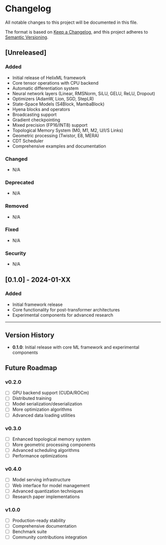 # Changelog

All notable changes to this project will be documented in this file.

The format is based on [Keep a Changelog](https://keepachangelog.com/en/1.0.0/),
and this project adheres to [Semantic Versioning](https://semver.org/spec/v2.0.0.html).

## [Unreleased]

### Added
- Initial release of HelixML framework
- Core tensor operations with CPU backend
- Automatic differentiation system
- Neural network layers (Linear, RMSNorm, SiLU, GELU, ReLU, Dropout)
- Optimizers (AdamW, Lion, SGD, StepLR)
- State-Space Models (S4Block, MambaBlock)
- Hyena blocks and operators
- Broadcasting support
- Gradient checkpointing
- Mixed precision (FP16/INT8) support
- Topological Memory System (M0, M1, M2, U/I/S Links)
- Geometric processing (Twistor, E8, MERA)
- CDT Scheduler
- Comprehensive examples and documentation

### Changed
- N/A

### Deprecated
- N/A

### Removed
- N/A

### Fixed
- N/A

### Security
- N/A

## [0.1.0] - 2024-01-XX

### Added
- Initial framework release
- Core functionality for post-transformer architectures
- Experimental components for advanced research

---

## Version History

- **0.1.0**: Initial release with core ML framework and experimental components

## Future Roadmap

### v0.2.0
- [ ] GPU backend support (CUDA/ROCm)
- [ ] Distributed training
- [ ] Model serialization/deserialization
- [ ] More optimization algorithms
- [ ] Advanced data loading utilities

### v0.3.0
- [ ] Enhanced topological memory system
- [ ] More geometric processing components
- [ ] Advanced scheduling algorithms
- [ ] Performance optimizations

### v0.4.0
- [ ] Model serving infrastructure
- [ ] Web interface for model management
- [ ] Advanced quantization techniques
- [ ] Research paper implementations

### v1.0.0
- [ ] Production-ready stability
- [ ] Comprehensive documentation
- [ ] Benchmark suite
- [ ] Community contributions integration
